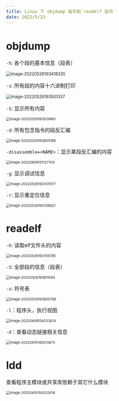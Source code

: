 ```yaml
---
title: Linux 下 objdump 指令和 readelf 指令
date: 2022/5/23
---
```

# objdump
`-h`: 各个段的基本信息（段表）

<img src="Linux-elf-command/image-20220526193418335.png" alt="image-20220526193418335" style="zoom:80%;" />

`-s`: 所有段的内容十六进制打印

<img src="Linux-elf-command/image-20220526193501337.png" alt="image-20220526193501337" style="zoom:80%;" />

`-S`: 显示所有内容

<img src="Linux-elf-command/image-20220526193526961.png" alt="image-20220526193526961" style="zoom: 67%;" />

`-d`: 所有包含指令的段反汇编

<img src="Linux-elf-command/image-20220526193605188.png" alt="image-20220526193605188" style="zoom:67%;" />

`-disassemble=<NAME>`：显示某段反汇编的内容

<img src="Linux-elf-command/image-20220608151127703.png" alt="image-20220608151127703" style="zoom:67%;" />

`-g`: 显示调试信息

<img src="Linux-elf-command/image-20220526193707677.png" alt="image-20220526193707677" style="zoom:67%;" />

`-r`: 显示重定位信息

<img src="Linux-elf-command/image-20220526193738821.png" alt="image-20220526193738821" style="zoom:67%;" />

# readelf
`-h`: 读取elf文件头的内容

<img src="Linux-elf-command/image-20220526193755785.png" alt="image-20220526193755785" style="zoom:67%;" />

`-S`: 全部段的信息（段表）

<img src="Linux-elf-command/image-20220526193811593.png" alt="image-20220526193811593" style="zoom: 67%;" />

`-s`: 符号表

<img src="Linux-elf-command/image-20220526193825769.png" alt="image-20220526193825769" style="zoom:67%;" />

`-l`：程序头，执行视图

<img src="Linux-elf-command/image-20220608154232614.png" alt="image-20220608154232614" style="zoom:67%;" />

`-d`：查看动态链接相关信息

<img src="Linux-elf-command/image-20220610145213673.png" alt="image-20220610145213673" style="zoom:67%;" />

# ldd

查看程序主模块或共享库依赖于其它什么模块

<img src="Linux-elf-command/image-20220610150022818.png" alt="image-20220610150022818" style="zoom:67%;" />
